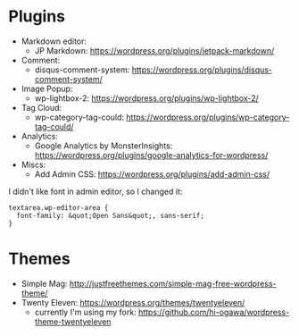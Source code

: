 <!--
{
  "title": "Wordpress Theme and Plugins",
  "date": "2016-06-23T17:33:57.000Z",
  "category": "",
  "tags": [
    "wordpress"
  ],
  "draft": false
}
-->

# Plugins 

- Markdown editor: 
  - JP Markdown: https://wordpress.org/plugins/jetpack-markdown/
- Comment: 
  - disqus-comment-system: https://wordpress.org/plugins/disqus-comment-system/
- Image Popup: 
  - wp-lightbox-2: https://wordpress.org/plugins/wp-lightbox-2/
- Tag Cloud: 
  - wp-category-tag-could: https://wordpress.org/plugins/wp-category-tag-could/
- Analytics:
  - Google Analytics by MonsterInsights: https://wordpress.org/plugins/google-analytics-for-wordpress/
- Miscs:
  - Add Admin CSS: https://wordpress.org/plugins/add-admin-css/

I didn't like font in admin editor, so I changed it:

```
textarea.wp-editor-area {
  font-family: &quot;Open Sans&quot;, sans-serif;
}
```
  
# Themes

- Simple Mag: http://justfreethemes.com/simple-mag-free-wordpress-theme/
- Twenty Eleven: https://wordpress.org/themes/twentyeleven/
  - currently I'm using my fork: https://github.com/hi-ogawa/wordpress-theme-twentyeleven